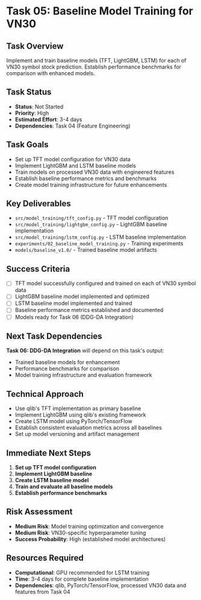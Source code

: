 # Task 05: Baseline Model Training for VN30

## Task Overview
Implement and train baseline models (TFT, LightGBM, LSTM) for each of VN30 symbol stock prediction. Establish performance benchmarks for comparison with enhanced models.

## Task Status
- **Status**: Not Started
- **Priority**: High
- **Estimated Effort**: 3-4 days
- **Dependencies**: Task 04 (Feature Engineering)

## Task Goals
- Set up TFT model configuration for VN30 data
- Implement LightGBM and LSTM baseline models
- Train models on processed VN30 data with engineered features
- Establish baseline performance metrics and benchmarks
- Create model training infrastructure for future enhancements

## Key Deliverables
- `src/model_training/tft_config.py` - TFT model configuration
- `src/model_training/lightgbm_config.py` - LightGBM baseline implementation
- `src/model_training/lstm_config.py` - LSTM baseline implementation
- `experiments/02_baseline_model_training.py` - Training experiments
- `models/baseline_v1.0/` - Trained baseline model artifacts

## Success Criteria
- [ ] TFT model successfully configured and trained on each of VN30 symbol data
- [ ] LightGBM baseline model implemented and optimized
- [ ] LSTM baseline model implemented and trained
- [ ] Baseline performance metrics established and documented
- [ ] Models ready for Task 06 (DDG-DA Integration)

## Next Task Dependencies
**Task 06: DDG-DA Integration** will depend on this task's output:
- Trained baseline models for enhancement
- Performance benchmarks for comparison
- Model training infrastructure and evaluation framework

## Technical Approach
- Use qlib's TFT implementation as primary baseline
- Implement LightGBM using qlib's existing framework
- Create LSTM model using PyTorch/TensorFlow
- Establish consistent evaluation metrics across all baselines
- Set up model versioning and artifact management

## Immediate Next Steps
1. **Set up TFT model configuration**
2. **Implement LightGBM baseline**
3. **Create LSTM baseline model**
4. **Train and evaluate all baseline models**
5. **Establish performance benchmarks**

## Risk Assessment
- **Medium Risk**: Model training optimization and convergence
- **Medium Risk**: VN30-specific hyperparameter tuning
- **Success Probability**: High (established model architectures)

## Resources Required
- **Computational**: GPU recommended for LSTM training
- **Time**: 3-4 days for complete baseline implementation
- **Dependencies**: qlib, PyTorch/TensorFlow, processed VN30 data and features from Task 04
